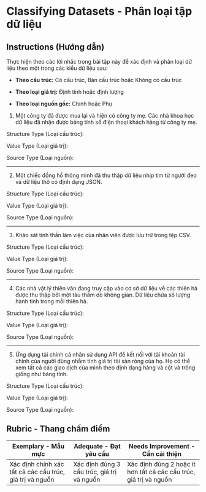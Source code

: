 # Classifying Datasets - Phân loại tập dữ liệu

## Instructions (Hướng dẫn)

Thực hiện theo các lời nhắc trong bài tập này để xác định và phân loại dữ liệu theo một trong các kiểu dữ liệu sau:

* **Theo cấu trúc:** Có cấu trúc, Bán cấu trúc hoặc Không có cấu trúc

* **Theo loại giá trị:** Định tính hoặc định lượng

* **Theo loại nguồn gốc:** Chính hoặc Phụ

1. Một công ty đã được mua lại và hiện có công ty mẹ. Các nhà khoa học dữ liệu đã nhận được bảng tính số điện thoại khách hàng từ công ty mẹ.

Structure Type (Loại cấu trúc):

Value Type (Loại giá trị): 

Source Type (Loại nguồn): 

---

2. Một chiếc đồng hồ thông minh đã thu thập dữ liệu nhịp tim từ người đeo và dữ liệu thô có định dạng JSON.

Structure Type (Loại cấu trúc):

Value Type (Loại giá trị): 

Source Type (Loại nguồn):

---

3. Khảo sát tinh thần làm việc của nhân viên được lưu trữ trong tệp CSV.

Structure Type (Loại cấu trúc):

Value Type (Loại giá trị): 

Source Type (Loại nguồn):

---

4. Các nhà vật lý thiên văn đang truy cập vào cơ sở dữ liệu về các thiên hà được thu thập bởi một tàu thăm dò không gian. Dữ liệu chứa số lượng hành tinh trong mỗi thiên hà.

Structure Type (Loại cấu trúc):

Value Type (Loại giá trị): 

Source Type (Loại nguồn):

---

5. Ứng dụng tài chính cá nhân sử dụng API để kết nối với tài khoản tài chính của người dùng nhằm tính giá trị tài sản ròng của họ. Họ có thể xem tất cả các giao dịch của mình theo định dạng hàng và cột và trông giống như bảng tính.

Structure Type (Loại cấu trúc):

Value Type (Loại giá trị): 

Source Type (Loại nguồn):

## Rubric - Thang chấm điểm

Exemplary - Mẫu mực | Adequate - Đạt yêu cầu | Needs Improvement - Cần cải thiện
--- | --- | -- |
Xác định chính xác tất cả các cấu trúc, giá trị và nguồn |Xác định đúng 3 cấu trúc, giá trị và nguồn|Xác định đúng 2 hoặc ít hơn tất cả các cấu trúc, giá trị và nguồn|
